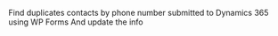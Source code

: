 Find duplicates contacts by phone number submitted to Dynamics 365 using WP Forms
And update the info

